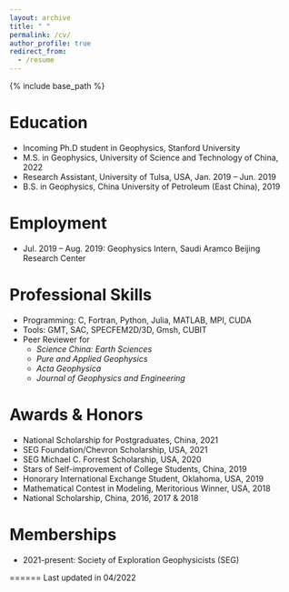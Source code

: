 ```yaml
---
layout: archive
title: " "
permalink: /cv/
author_profile: true
redirect_from:
  - /resume
---
```


{% include base_path %}

Education
======
* Incoming Ph.D student in Geophysics, Stanford University
* M.S. in Geophysics, University of Science and Technology of China, 2022
* Research Assistant, University of Tulsa, USA,  Jan. 2019 – Jun. 2019
* B.S. in Geophysics, China University of Petroleum (East China), 2019

Employment
======
* Jul. 2019 – Aug. 2019: Geophysics Intern, Saudi Aramco Beijing Research Center


Professional Skills
======
* Programming: C, Fortran, Python, Julia, MATLAB, MPI, CUDA
* Tools: GMT, SAC, SPECFEM2D/3D, Gmsh, CUBIT
* Peer Reviewer for
  * *Science China: Earth Sciences*
  * *Pure and Applied Geophysics*
  * *Acta Geophysica*
  * *Journal of Geophysics and Engineering*


Awards & Honors
======

* National Scholarship for Postgraduates, China, 2021
* SEG Foundation/Chevron Scholarship, USA, 2021
* SEG Michael C. Forrest Scholarship, USA, 2020
* Stars of Self-improvement of College Students, China, 2019
* Honorary International Exchange Student, Oklahoma, USA, 2019
* Mathematical Contest in Modeling, Meritorious Winner, USA, 2018
* National Scholarship, China, 2016, 2017 & 2018

Memberships
======
* 2021-present: Society of Exploration Geophysicists (SEG)


<!--Publications-->
<!-- ====== -->
<!-- 
  <ul>{% for post in site.publications %}
    {% include archive-single-cv.html %}
  {% endfor %}</ul> -->

<!--Talks-->
<!-- ======
  <ul>{% for post in site.talks %}
    {% include archive-single-talk-cv.html %}
  {% endfor %}</ul> -->

<!--code-->
<!-- ======
  <ul>{% for post in site.code %}
    {% include archive-single-cv.html %}
  {% endfor %}</ul> -->



======
Last updated in 04/2022
